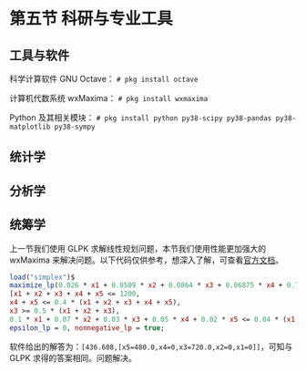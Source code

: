 # 第五节 科研与专业工具

## 工具与软件

科学计算软件 GNU Octave： `# pkg install octave`

计算机代数系统 wxMaxima： `# pkg install wxmaxima`

Python 及其相关模块： `# pkg install python py38-scipy py38-pandas py38-matplotlib py38-sympy`


## 统计学

## 分析学

## 统筹学

上一节我们使用 GLPK 求解线性规划问题，本节我们使用性能更加强大的 wxMaxima 来解决问题。以下代码仅供参考，想深入了解，可查看[官方文档](https://maxima.sourceforge.io/docs/manual/index.html)。

```maxima
load("simplex")$
maximize_lp(0.026 * x1 + 0.0509 * x2 + 0.0864 * x3 + 0.06875 * x4 + 0.78 * x5,
[x1 + x2 + x3 + x4 + x5 <= 1200,
x4 + x5 <= 0.4 * (x1 + x2 + x3 + x4 + x5),
x3 >= 0.5 * (x1 + x2 + x3),
0.1 * x1 + 0.07 * x2 + 0.03 * x3 + 0.05 * x4 + 0.02 * x5 <= 0.04 * (x1 + x2 + x3 + x4 + x5)]),
epsilon_lp = 0, nonnegative_lp = true; 
```
软件给出的解答为：`[436.608,[x5=480.0,x4=0,x3=720.0,x2=0,x1=0]]`，可知与 GLPK 求得的答案相同。问题解决。
